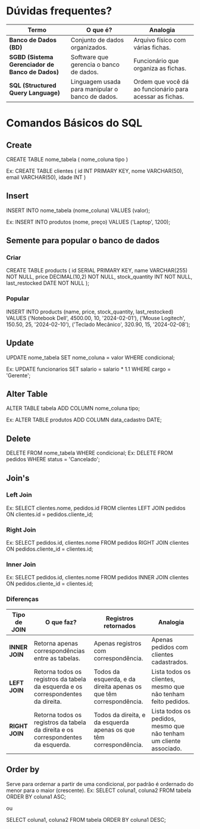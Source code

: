 # Dúvidas frequentes?

| **Termo** | **O que é?** | **Analogia** |
|-----------|-------------|-------------|
| **Banco de Dados (BD)** | Conjunto de dados organizados. | Arquivo físico com várias fichas. |
| **SGBD (Sistema Gerenciador de Banco de Dados)** | Software que gerencia o banco de dados. | Funcionário que organiza as fichas. |
| **SQL (Structured Query Language)** | Linguagem usada para manipular o banco de dados. | Ordem que você dá ao funcionário para acessar as fichas. |


# Comandos Básicos do SQL

## Create

CREATE TABLE nome_tabela (
  nome_coluna tipo
)

Ex: 
CREATE TABLE clientes (
  id INT PRIMARY KEY,
  nome VARCHAR(50),
  email VARCHAR(50),
  idade INT
)

## Insert 
INSERT INTO nome_tabela (nome_coluna) VALUES (valor);

Ex: 
INSERT INTO produtos (nome, preço) VALUES ('Laptop', 1200);


## Semente para popular o banco de dados

### Criar
CREATE TABLE products (
    id SERIAL PRIMARY KEY,
    name VARCHAR(255) NOT NULL,
    price DECIMAL(10,2) NOT NULL,
    stock_quantity INT NOT NULL,
    last_restocked DATE NOT NULL
);

### Popular
INSERT INTO products (name, price, stock_quantity, last_restocked) VALUES
('Notebook Dell', 4500.00, 10, '2024-02-01'),
('Mouse Logitech', 150.50, 25, '2024-02-10'),
('Teclado Mecânico', 320.90, 15, '2024-02-08');


## Update
UPDATE nome_tabela SET nome_coluna = valor WHERE condicional;

Ex:
UPDATE funcionarios SET salario = salario * 1.1 WHERE cargo = 'Gerente';

## Alter Table
ALTER TABLE tabela ADD COLUMN nome_coluna tipo;

Ex:
ALTER TABLE produtos ADD COLUMN data_cadastro DATE;

## Delete

DELETE FROM nome_tabela WHERE condicional;
Ex:
DELETE FROM pedidos WHERE status = 'Cancelado';

## Join's

### Left Join
Ex:
    SELECT clientes.nome, pedidos.id
    FROM clientes
    LEFT JOIN pedidos ON clientes.id = pedidos.cliente_id;

### Right Join
Ex:
    SELECT pedidos.id, clientes.nome
    FROM pedidos
    RIGHT JOIN clientes ON pedidos.cliente_id = clientes.id;

### Inner Join
Ex:
    SELECT pedidos.id, clientes.nome
    FROM pedidos
    INNER JOIN clientes ON pedidos.cliente_id = clientes.id;

### Diferenças

| **Tipo de JOIN** | **O que faz?** | **Registros retornados** | **Analogia** |
|-----------------|---------------|-------------------------|--------------|
| **INNER JOIN**  | Retorna apenas correspondências entre as tabelas. | Apenas registros com correspondência. | Apenas pedidos com clientes cadastrados. |
| **LEFT JOIN**   | Retorna todos os registros da tabela da esquerda e os correspondentes da direita. | Todos da esquerda, e da direita apenas os que têm correspondência. | Lista todos os clientes, mesmo que não tenham feito pedidos. |
| **RIGHT JOIN**  | Retorna todos os registros da tabela da direita e os correspondentes da esquerda. | Todos da direita, e da esquerda apenas os que têm correspondência. | Lista todos os pedidos, mesmo que não tenham um cliente associado. |

## Order by
Serve para ordernar a partir de uma condicional, por padrão é ordernado do menor para o maior (crescente).
Ex:
SELECT coluna1, coluna2
FROM tabela
ORDER BY coluna1 ASC;
 
ou

SELECT coluna1, coluna2
FROM tabela
ORDER BY coluna1 DESC;


